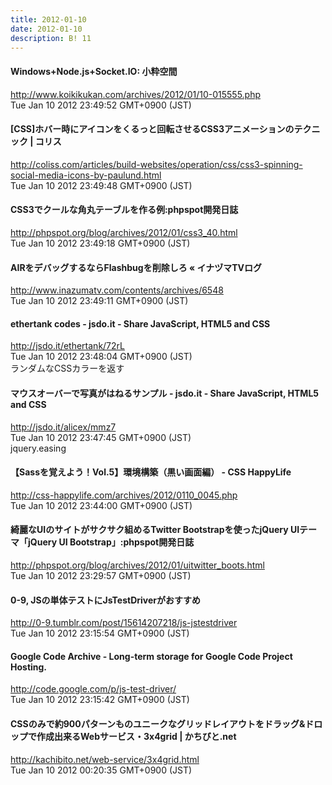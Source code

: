 ```yaml
---
title: 2012-01-10
date: 2012-01-10
description: B! 11
---
```


#### Windows+Node.js+Socket.IO: 小粋空間
http://www.koikikukan.com/archives/2012/01/10-015555.php<br>
Tue Jan 10 2012 23:49:52 GMT+0900 (JST)<br>


####   [CSS]ホバー時にアイコンをくるっと回転させるCSS3アニメーションのテクニック | コリス
http://coliss.com/articles/build-websites/operation/css/css3-spinning-social-media-icons-by-paulund.html<br>
Tue Jan 10 2012 23:49:48 GMT+0900 (JST)<br>


#### CSS3でクールな角丸テーブルを作る例:phpspot開発日誌
http://phpspot.org/blog/archives/2012/01/css3_40.html<br>
Tue Jan 10 2012 23:49:18 GMT+0900 (JST)<br>


#### AIRをデバッグするならFlashbugを削除しろ « イナヅマTVログ
http://www.inazumatv.com/contents/archives/6548<br>
Tue Jan 10 2012 23:49:11 GMT+0900 (JST)<br>


#### ethertank codes - jsdo.it - Share JavaScript, HTML5 and CSS
http://jsdo.it/ethertank/72rL<br>
Tue Jan 10 2012 23:48:04 GMT+0900 (JST)<br>
ランダムなCSSカラーを返す


#### マウスオーバーで写真がはねるサンプル - jsdo.it - Share JavaScript, HTML5 and CSS
http://jsdo.it/alicex/mmz7<br>
Tue Jan 10 2012 23:47:45 GMT+0900 (JST)<br>
jquery.easing


#### 【Sassを覚えよう！Vol.5】環境構築（黒い画面編） - CSS HappyLife
http://css-happylife.com/archives/2012/0110_0045.php<br>
Tue Jan 10 2012 23:44:00 GMT+0900 (JST)<br>


#### 綺麗なUIのサイトがサクサク組めるTwitter Bootstrapを使ったjQuery UIテーマ「jQuery UI Bootstrap」:phpspot開発日誌
http://phpspot.org/blog/archives/2012/01/uitwitter_boots.html<br>
Tue Jan 10 2012 23:29:57 GMT+0900 (JST)<br>


#### 0-9, JSの単体テストにJsTestDriverがおすすめ
http://0-9.tumblr.com/post/15614207218/js-jstestdriver<br>
Tue Jan 10 2012 23:15:54 GMT+0900 (JST)<br>


#### Google Code Archive - Long-term storage for Google Code Project Hosting.
http://code.google.com/p/js-test-driver/<br>
Tue Jan 10 2012 23:15:42 GMT+0900 (JST)<br>


#### CSSのみで約900パターンものユニークなグリッドレイアウトをドラッグ&ドロップで作成出来るWebサービス・3x4grid | かちびと.net
http://kachibito.net/web-service/3x4grid.html<br>
Tue Jan 10 2012 00:20:35 GMT+0900 (JST)<br>


